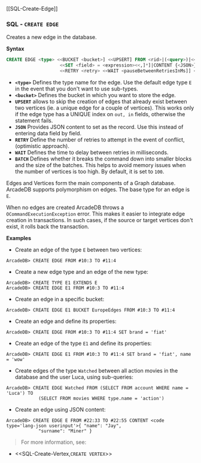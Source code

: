 [[SQL-Create-Edge]]
### SQL - `CREATE EDGE`

Creates a new edge in the database.

**Syntax**

```sql
CREATE EDGE <type> <<BUCKET <bucket>] <<UPSERT] FROM <rid>|(<query>)|<<<rid>]* TO <rid>|(<query>)|<<<rid>]*
                    <<SET <field> = <expression><<,]*]|CONTENT {<JSON>}
                    <<RETRY <retry> <<WAIT <pauseBetweenRetriesInMs]] <<BATCH <batch-size>]
```

- **`<type>`** Defines the type name for the edge.  Use the default edge type `E` in the event that you don't want to use sub-types.
- **`<bucket>`** Defines the bucket in which you want to store the edge.
- **`UPSERT`** allows to skip the creation of edges that already exist between two vertices (ie. a unique edge for a couple of vertices). This works only if the edge type has a UNIQUE index on `out, in` fields, otherwise the statement fails.
- **`JSON`** Provides JSON content to set as the record.  Use this instead of entering data field by field.
- **`RETRY`** Define the number of retries to attempt in the event of conflict, (optimistic approach).
- **`WAIT`** Defines the time to delay between retries in milliseconds.
- **`BATCH`** Defines whether it breaks the command down into smaller blocks and the size of the batches.  This helps to avoid memory issues when the number of vertices is too high.  By default, it is set to `100`.

Edges and Vertices form the main components of a Graph database.  ArcadeDB supports polymorphism on edges.  The base type for an edge is `E`. 

When no edges are created ArcadeDB throws a `OCommandExecutionException` error.  This makes it easier to integrate edge creation in transactions.  In such cases, if the source or target vertices don't exist, it rolls back the transaction. 


**Examples**

- Create an edge of the type `E` between two vertices:

```
ArcadeDB> CREATE EDGE FROM #10:3 TO #11:4
```

- Create a new edge type and an edge of the new type:

```
ArcadeDB> CREATE TYPE E1 EXTENDS E
ArcadeDB> CREATE EDGE E1 FROM #10:3 TO #11:4
```

- Create an edge in a specific bucket:

```
ArcadeDB> CREATE EDGE E1 BUCKET EuropeEdges FROM #10:3 TO #11:4
```

- Create an edge and define its properties:

```
ArcadeDB> CREATE EDGE FROM #10:3 TO #11:4 SET brand = 'fiat'
```

- Create an edge of the type `E1` and define its properties:
 
```
ArcadeDB> CREATE EDGE E1 FROM #10:3 TO #11:4 SET brand = 'fiat', name = 'wow'
```

- Create edges of the type `Watched` between all action movies in the database and the user Luca, using sub-queries:

```
ArcadeDB> CREATE EDGE Watched FROM (SELECT FROM account WHERE name = 'Luca') TO 
            (SELECT FROM movies WHERE type.name = 'action')
```

- Create an edge using JSON content:

```
ArcadeDB> CREATE EDGE E FROM #22:33 TO #22:55 CONTENT <code type='lang-json userinput'>{ "name": "Jay", 
            "surname": "Miner" }
```


>For more information, see:

- <<SQL-Create-Vertex,`CREATE VERTEX`>>


